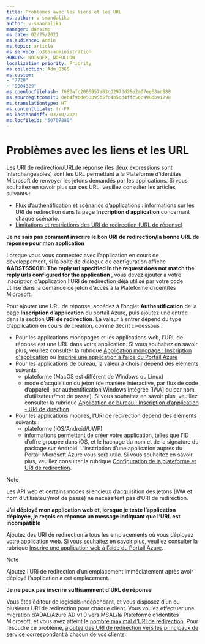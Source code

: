 ```yaml
---
title: Problèmes avec les liens et les URL
ms.author: v-smandalika
author: v-smandalika
manager: dansimp
ms.date: 02/25/2021
ms.audience: Admin
ms.topic: article
ms.service: o365-administration
ROBOTS: NOINDEX, NOFOLLOW
localization_priority: Priority
ms.collection: Adm_O365
ms.custom:
- "7720"
- "9004329"
ms.openlocfilehash: f682afc2006957a83d02973d28e2a07ee63ac888
ms.sourcegitcommit: 0eb4f9bde53395b5fd4b5cd4ffc56ca96db91298
ms.translationtype: HT
ms.contentlocale: fr-FR
ms.lasthandoff: 03/10/2021
ms.locfileid: "50707880"
---
```

# <a name="issues-with-links-and-urls"></a>Problèmes avec les liens et les URL

Les URI de redirection/URLde réponse (les deux expressions sont interchangeables) sont les URL permettant à la Plateforme d’identités Microsoft de renvoyer les jetons demandés par les applications. Si vous souhaitez en savoir plus sur ces URL, veuillez consulter les articles suivants :

- [Flux d’authentification et scénarios d’applications](https://docs.microsoft.com/azure/active-directory/develop/authentication-flows-app-scenarios) : informations sur les URI de redirection dans la page **Inscription d’application** concernant chaque scénario.
- [Limitations et restrictions des URI de redirection (URL de réponse)](https://docs.microsoft.com/azure/active-directory/develop/reply-url)

**Je ne sais pas comment inscrire le bon URI de redirection/la bonne URL de réponse pour mon application**

Lorsque vous vous connectez avec l’application en cours de développement, si la boîte de dialogue de configuration affiche **AADSTS50011: The reply url specified in the request does not match the reply urls configured for the application <your app ID>**, vous devez ajouter à votre inscription d’application l’URI de redirection déjà utilisé par votre code utilise dans la demande de jeton d’accès à la Plateforme d’identités Microsoft.

Pour ajouter une URL de réponse, accédez à l’onglet **Authentification** de la page **Inscription d’application** du portail Azure, puis ajoutez une entrée dans la section **URI de redirection**. La valeur à entrer dépend du type d’application en cours de création, comme décrit ci-dessous :

- Pour les applications monopages et les applications web, l’URL de réponse est une URL dans votre application. Si vous souhaitez en savoir plus, veuillez consulter la rubrique [Application monopage : Inscription d'application](https://docs.microsoft.com/azure/active-directory/develop/scenario-spa-app-registration#register-a-redirect-uri) ou [Inscrire une application à l’aide du Portail Azure](https://docs.microsoft.com/azure/active-directory/develop/scenario-web-app-sign-user-app-registration?tabs=aspnetcore#register-an-app-using-azure-portal)
- Pour les applications de bureau, la valeur à choisir dépend des éléments suivants :
    - plateforme (MacOS est différent de Windows ou Linux)
    - mode d’acquisition du jeton (de manière interactive, par flux de code d’appareil, par authentification Windows intégrée [IWA] ou par nom d’utilisateur/mot de passe).
    Si vous souhaitez en savoir plus, veuillez consulter la rubrique [Application de bureau : Inscription d’application - URI de direction](https://docs.microsoft.com/azure/active-directory/develop/scenario-desktop-app-registration#redirect-uris)
- Pour les applications mobiles, l’URI de redirection dépend des éléments suivants :
    - plateforme (iOS/Android/UWP)
    - informations permettant de créer votre application, telles que l’ID d’offre groupée dans iOS, et le hachage du nom et de la signature du package sur Android. L’inscription d’une application auprès du Portail Microsoft Azure vous sera utile. Si vous souhaitez en savoir plus, veuillez consulter la rubrique [Configuration de la plateforme et URI de redirection](https://docs.microsoft.com/azure/active-directory/develop/scenario-mobile-app-registration#platform-configuration-and-redirect-uris).

> [!NOTE]
> Les API web et certains modes silencieux d’acquisition des jetons (IWA et nom d’utilisateur/mot de passe) ne nécessitent pas d’URI de redirection.

**J’ai déployé mon application web et, lorsque je teste l’application déployée, je reçois en réponse un message indiquant que l’URL est incompatible**

Ajoutez des URI de redirection à tous les emplacements où vous déployez votre application web. Si vous souhaitez en savoir plus, veuillez consulter la rubrique [Inscrire une application web à l’aide du Portail Azure](https://docs.microsoft.com/azure/active-directory/develop/scenario-web-app-sign-user-app-registration).

> [!NOTE]
> Ajoutez l’URI de redirection d’un emplacement immédiatement après avoir déployé l’application à cet emplacement.

**Je ne peux pas inscrire suffisamment d’URL de réponse**

Vous êtes éditeur de logiciels indépendant, et vous disposez d’un ou plusieurs URI de redirection pour chaque client. Vous voulez effectuer une migration d’ADAL/Azure AD v1.0 vers MSAL/la Plateforme d’identités Microsoft, et vous avez atteint le [nombre maximal d’URI de redirection](https://docs.microsoft.com/azure/active-directory/develop/reply-url#maximum-number-of-redirect-uris). Pour résoudre ce problème, [ajoutez des URI de redirection vers les principaux de service](https://docs.microsoft.com/azure/active-directory/develop/reply-url#add-redirect-uris-to-service-principals) correspondant à chacun de vos clients.
